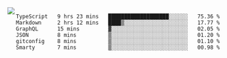 

<a href="https://github.com/anuraghazra/github-readme-stats">
  <img align="left" src="https://github-readme-stats.vercel.app/api?username=kfly8&count_private=true&show_icons=true&theme=calm" />
</a>


<!--START_SECTION:waka-->

```text
TypeScript   9 hrs 23 mins   ███████████████████░░░░░░   75.36 %
Markdown     2 hrs 12 mins   ████▒░░░░░░░░░░░░░░░░░░░░   17.77 %
GraphQL      15 mins         ▓░░░░░░░░░░░░░░░░░░░░░░░░   02.05 %
JSON         8 mins          ▒░░░░░░░░░░░░░░░░░░░░░░░░   01.20 %
gitconfig    8 mins          ▒░░░░░░░░░░░░░░░░░░░░░░░░   01.10 %
Smarty       7 mins          ▒░░░░░░░░░░░░░░░░░░░░░░░░   00.98 %
```

<!--END_SECTION:waka-->
